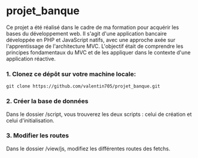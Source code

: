 # projet_banque
Ce projet a été réalisé dans le cadre de ma formation pour acquérir les bases du développement web. Il s'agit d'une application bancaire 
développée en PHP et JavaScript natifs, avec une approche axée sur l'apprentissage de l'architecture MVC. L'objectif était de comprendre 
les principes fondamentaux du MVC et de les appliquer dans le contexte d'une application réactive.

### 1. Clonez ce dépôt sur votre machine locale:
```
git clone https://github.com/valentin705/projet_banque.git
```

### 2. Créer la base de données
Dans le dossier /script, vous trouverez les deux scripts : celui de création et celui d'initialisation.

### 3. Modifier les routes
Dans le dossier /view/js, modifiez les différentes routes des fetchs.
